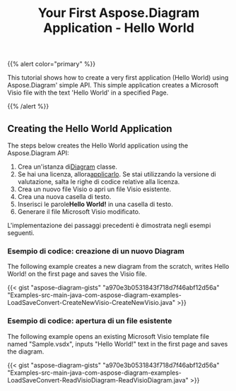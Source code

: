 ﻿---
title: Your First Aspose.Diagram Application - Hello World
type: docs
weight: 30
url: /it/java/your-first-aspose-diagram-application-hello-world/
description: Questa pagina descrive come creare la prima applicazione con la libreria Aspose.Diagram.
---
{{% alert color="primary" %}}

This tutorial shows how to create a very first application (Hello World) using Aspose.Diagram' simple API. This simple application creates a Microsoft Visio file with the text 'Hello World' in a specified Page.

{{% /alert %}}

## **Creating the Hello World Application**

The steps below creates the Hello World application using the Aspose.Diagram API:

1.  Crea un'istanza di[Diagram](https://reference.aspose.com/diagram/java/com.aspose.diagram/diagram) classe.
1.  Se hai una licenza, allora[applicarlo](https://reference.aspose.com/diagram/java/com.aspose.diagram/License).
 Se stai utilizzando la versione di valutazione, salta le righe di codice relative alla licenza.
1. Crea un nuovo file Visio o apri un file Visio esistente.
1. Crea una nuova casella di testo.
1.  Inserisci le parole**Hello World!** in una casella di testo.
1. Generare il file Microsoft Visio modificato.

L'implementazione dei passaggi precedenti è dimostrata negli esempi seguenti.

### **Esempio di codice: creazione di un nuovo Diagram**

The following example creates a new diagram from the scratch, writes Hello World! on the first page and saves the Visio file.

{{< gist "aspose-diagram-gists" "a970e3b0531843f718d7f46abf12d56a" "Examples-src-main-java-com-aspose-diagram-examples-LoadSaveConvert-CreateNewVisio-CreateNewVisio.java" >}}

### **Esempio di codice: apertura di un file esistente**

The following example opens an existing Microsoft Visio template file named "Sample.vsdx", inputs "Hello World!" text in the first page and saves the diagram.

{{< gist "aspose-diagram-gists" "a970e3b0531843f718d7f46abf12d56a" "Examples-src-main-java-com-aspose-diagram-examples-LoadSaveConvert-ReadVisioDiagram-ReadVisioDiagram.java" >}}
